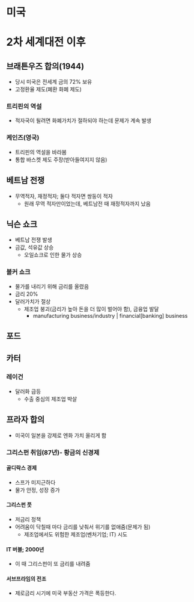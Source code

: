 # 미국
# 2차 세계대전 이후


## 브래튼우즈 합의(1944)
* 당시 미국은 전세계 금의 72% 보유
* 고정환율 제도(폐환 화폐 제도)

### 트리핀의 역설
* 적자국이 될려면 화폐가치가 절하되야 하는데 문제가 계속 발생

### 케인즈(영국)
* 트리핀의 역설을 바라봄
* 통합 바스켓 제도 주장(받아들여지지 않음)

## 베트남 전쟁
* 무역적자, 재정적자; 둘다 적자면 쌍둥이 적자
  * 원래 무역 적자만이었는데, 베트남전 때 재정적자까지 났음 

## 닉슨 쇼크
* 베트남 전쟁 발생
* 금값, 석유값 상승
  * 오일쇼크로 인한 물가 상승

### 볼커 쇼크
* 물가를 내리기 위해 금리를 올렸음
* 금리 20%
* 달러가치가 절상
  * 제조업 붕괴(금리가 높아 돈을 더 많이 벌어야 함), 금융업 발달
    * manufacturing business/industry | financial[banking] business

## 포드

## 카터

### 레이건
* 달러화 급등
  * 수출 중심의 제조업 박살

## 프라자 합의
* 미국이 일본을 강제로 엔화 가치 올리게 함

### 그리스펀 취임(87년)- 황금의 신경제
#### 골디락스 경제
* 스프가 미지근하다
* 물가 안정, 성장 증가

#### 그리스펀 풋
* 저금리 정책
* 어려움이 닥칠때 마다 금리를 낮춰서 위기를 없애줌(문제가 됨)
  * 제조업에서도 위험한 제조업(벤처기업; IT) 시도

#### IT 버블; 2000년
* 이 때 그리스펀이 또 금리를 내려줌

#### 서브프라임의 전조
* 제로금리 시기에 미국 부동산 가격은 폭등한다. 
